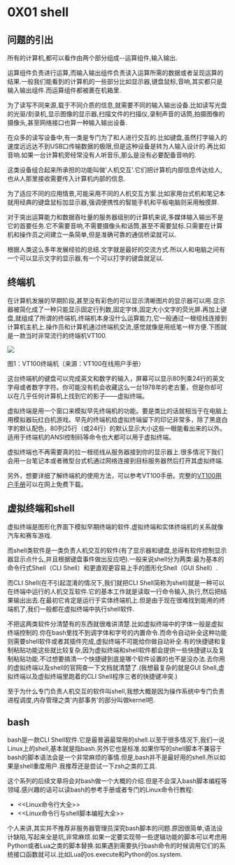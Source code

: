 # 0X01 shell

## 问题的引出

所有的计算机,都可以看作由两个部分组成--运算组件,输入输出.

运算组件负责进行运算,而输入输出组件负责读入运算所需的数据或者呈现运算的结果.一般我们能看到的计算机的一些部分比如显示器,键盘鼠标,音响,其实都只是输入输出组件.而运算组件都被裹在机箱里.

为了读写不同来源,载于不同介质的信息,就需要不同的输入输出设备.比如读写光盘的光驱/刻录机,显示图像的显示器,扫描文件的扫描仪,录制声音的话筒,拍摄图像的摄像头,甚至网络接口也算一种输入输出设备.

在众多的读写设备中,有一类是专门为了和人进行交互的.比如键盘,虽然打字输入的速度远远达不到USB口传输数据的极限,但是这种设备是转为人输入设计的.再比如音响.如果一台计算机旁经常没有人听音乐,那么是没有必要配备音响的.

这类设备组合起来所承担的功能叫做'人机交互'.它们把计算机内部信息传达给人,也从人那里接收需要传入计算机内部的信息.

为了适应不同的应用情景,可能采用不同的人机交互方案.比如家用台式机和笔记本就用经典的键盘鼠标加显示器,强调便携性的智能手机和平板电脑则采用触摸屏.

对于突出运算能力和数据吞吐量的服务器级别的计算机来说,多媒体输入输出不是它的首要任务.它不需要音响,不需要摄像头和话筒,甚至不需要鼠标.只需要在计算机和操作员之间建立一条简单,但是准确可靠的通信桥梁就可以.

根据人类这么多年发展经验的总结.文字就是最好的交流方式.所以人和电脑之间有一个可以显示文字的显示器,有一个可以打字的键盘就足以.

## 终端机

在计算机发展的早期阶段,甚至没有彩色的可以显示清晰图片的显示器可以用.显示器被简化成了一种只能显示固定行列数,固定字体,固定大小文字的荧光屏.再加上键盘,就组成了所谓的终端机.终端机本身没什么运算能力,它一般通过一根缆线连接到计算机主机上.操作员和计算机通过终端机交流,感觉就像是用纸笔一样方便.下图就是一款当时非常流行的终端机VT100.

![](http://vt100.net/docs/vt100-ug/vt100-photo.jpeg)

图1：VT100终端机（来源：VT100在线用户手册）

这台终端机的键盘可以完成英文和数字的输入，屏幕可以显示80列乘24行的英文字母或者数字字符。你可能没有机会收藏这么一台1978年的老古董，但是你却可以在几乎任何计算机上找到它的影子——虚拟终端。

虚拟终端是用一个窗口来模拟早先终端机的功能。要是类比的话就相当于在电脑上用模拟器玩红白机游戏。早先的终端机给虚拟终端留下的印记非常多，除了黑底白字的默认配色，80列25行（或24行）的默认显示大小这些一眼能看出来的以外。适用于终端机的ANSI控制码等命令也大都可以用于虚拟终端。

虚拟终端也不再需要真的拉一根缆线从服务器接到你的显示器上.很多情况下我们会用一台笔记本或者微型台式机通过网络连接到目标服务器然后打开其虚拟终端.

另外，想要详细了解终端机的使用方法，可以参考VT100手册。完整的[VT100用户手册](https://vt100.net/docs/vt100-ug/)可以在网上免费下载。

## 虚拟终端和shell

虚拟终端是图形化界面下模拟早期终端的软件.虚拟终端和实体终端机的关系就像汽车和赛车游戏.

而shell类软件是一类负责人机交互的软件(有了显示器和键盘,总得有软件控制显示器显示点什么,并且根据键盘事件做出反应吧).一般来说shell分为两类:最为基本的命令行式Shell（CLI Shell）和更直观更容易上手的图形化Shell（GUI Shell）.

而CLI Shell(在不引起混淆的情况下,我们就把CLI Shell简称为shell)就是一种可以在终端中运行的人机交互软件.它的基本工作就是读取一行命令输入,执行,然后把结果输出出去.在最初它肯定是运行于实体终端机上.但是由于现在很难找到能用的终端机了,我们一般都在虚拟终端中执行shell软件.

不把这两类软件分清楚有的东西就很难讲清楚.比如虚拟终端中的字体一般是虚拟终端控制的.你在bash里找不到调字体和字号的内置命令.而命令自动补全这种功能则需要shell软件或者其插件完成,虚拟终端不可能给你做自动补全.有的快捷键和复制粘贴功能这些就比较复杂,因为虚拟终端和shell软件都会提供一些快捷键以及复制粘贴功能.不过想要搞清一个快捷键到底是哪个软件设置的也不是没办法.去你用的虚拟终端以及shell的官网查一下文档就清楚了.(我想最复杂的就是GUI Shell,虚拟终端以及虚拟终端里跑着的CLI Shell程序三者的快捷键冲突.)

至于为什么专门负责人机交互的软件叫shell,我想大概是因为操作系统中专门负责进程调度,内存管理之类'内部事务'的部分叫做kernel吧.

## bash

bash是一款CLI Shell软件.它是最普遍最常用的shell.以至于很多情况下,我们一说Linux上的shell,基本就是指bash.另外它也是标准.如果你写的shell脚本不兼容于bash的脚本语法会是一个非常麻烦的事情.但是,bash并不是最好用的shell.所以如果是shell重度用户.我推荐还是尝试一下zsh之类的工具.

这个系列的后续文章将会对bash做一个大概的介绍.但是不会深入bash脚本编程等领域.感兴趣的话可以读bash的参考手册或者专门的Linux命令行教程:

* <<Linux命令行大全>>
* <<Linux命令行与shell脚本编程大全>>

个人来讲,其实并不推荐非服务器管理员深究bash脚本的问题.原因很简单,语法设计缺陷,写起来全是坑,非常麻烦.如果一定要实现带一些逻辑功能的脚本可以考虑用Python或者Lua之类的脚本替换.如果遇到需要执行bash命令的时候调用它们的系统接口函数就可以.比如Lua的os.execute和Python的os.system.